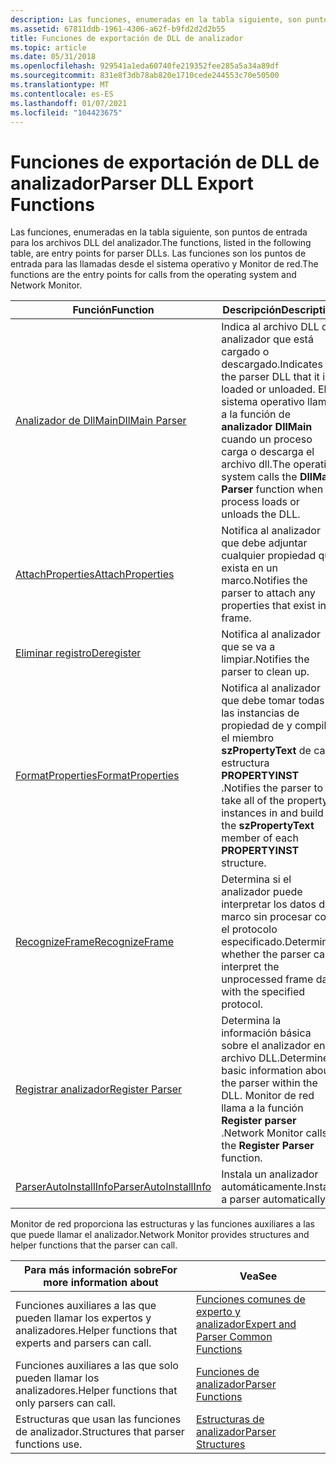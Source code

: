 ```yaml
---
description: Las funciones, enumeradas en la tabla siguiente, son puntos de entrada para los archivos DLL del analizador. Las funciones son los puntos de entrada para las llamadas desde el sistema operativo y Monitor de red.
ms.assetid: 67811ddb-1961-4306-a62f-b9fd2d2d2b55
title: Funciones de exportación de DLL de analizador
ms.topic: article
ms.date: 05/31/2018
ms.openlocfilehash: 929541a1eda60740fe219352fee285a5a34a89df
ms.sourcegitcommit: 831e8f3db78ab820e1710cede244553c70e50500
ms.translationtype: MT
ms.contentlocale: es-ES
ms.lasthandoff: 01/07/2021
ms.locfileid: "104423675"
---
```

# <a name="parser-dll-export-functions"></a><span data-ttu-id="37a6a-104">Funciones de exportación de DLL de analizador</span><span class="sxs-lookup"><span data-stu-id="37a6a-104">Parser DLL Export Functions</span></span>

<span data-ttu-id="37a6a-105">Las funciones, enumeradas en la tabla siguiente, son puntos de entrada para los archivos DLL del analizador.</span><span class="sxs-lookup"><span data-stu-id="37a6a-105">The functions, listed in the following table, are entry points for parser DLLs.</span></span> <span data-ttu-id="37a6a-106">Las funciones son los puntos de entrada para las llamadas desde el sistema operativo y Monitor de red.</span><span class="sxs-lookup"><span data-stu-id="37a6a-106">The functions are the entry points for calls from the operating system and Network Monitor.</span></span>



| <span data-ttu-id="37a6a-107">Función</span><span class="sxs-lookup"><span data-stu-id="37a6a-107">Function</span></span>                                           | <span data-ttu-id="37a6a-108">Descripción</span><span class="sxs-lookup"><span data-stu-id="37a6a-108">Description</span></span>                                                                                                                                                    |
|----------------------------------------------------|----------------------------------------------------------------------------------------------------------------------------------------------------------------|
| [<span data-ttu-id="37a6a-109">Analizador de DllMain</span><span class="sxs-lookup"><span data-stu-id="37a6a-109">DllMain Parser</span></span>](dllmain-parser.md)               | <span data-ttu-id="37a6a-110">Indica al archivo DLL del analizador que está cargado o descargado.</span><span class="sxs-lookup"><span data-stu-id="37a6a-110">Indicates to the parser DLL that it is loaded or unloaded.</span></span> <span data-ttu-id="37a6a-111">El sistema operativo llama a la función de **analizador DllMain** cuando un proceso carga o descarga el archivo dll.</span><span class="sxs-lookup"><span data-stu-id="37a6a-111">The operating system calls the **DllMain Parser** function when a process loads or unloads the DLL.</span></span> |
| [<span data-ttu-id="37a6a-112">AttachProperties</span><span class="sxs-lookup"><span data-stu-id="37a6a-112">AttachProperties</span></span>](attachproperties.md)           | <span data-ttu-id="37a6a-113">Notifica al analizador que debe adjuntar cualquier propiedad que exista en un marco.</span><span class="sxs-lookup"><span data-stu-id="37a6a-113">Notifies the parser to attach any properties that exist in a frame.</span></span>                                                                                            |
| [<span data-ttu-id="37a6a-114">Eliminar registro</span><span class="sxs-lookup"><span data-stu-id="37a6a-114">Deregister</span></span>](deregister.md)                       | <span data-ttu-id="37a6a-115">Notifica al analizador que se va a limpiar.</span><span class="sxs-lookup"><span data-stu-id="37a6a-115">Notifies the parser to clean up.</span></span>                                                                                                                               |
| [<span data-ttu-id="37a6a-116">FormatProperties</span><span class="sxs-lookup"><span data-stu-id="37a6a-116">FormatProperties</span></span>](formatproperties.md)           | <span data-ttu-id="37a6a-117">Notifica al analizador que debe tomar todas las instancias de propiedad de y compilar el miembro **szPropertyText** de cada estructura **PROPERTYINST** .</span><span class="sxs-lookup"><span data-stu-id="37a6a-117">Notifies the parser to take all of the property instances in and build the **szPropertyText** member of each **PROPERTYINST** structure.</span></span>                       |
| [<span data-ttu-id="37a6a-118">RecognizeFrame</span><span class="sxs-lookup"><span data-stu-id="37a6a-118">RecognizeFrame</span></span>](recognizeframe.md)               | <span data-ttu-id="37a6a-119">Determina si el analizador puede interpretar los datos del marco sin procesar con el protocolo especificado.</span><span class="sxs-lookup"><span data-stu-id="37a6a-119">Determines whether the parser can interpret the unprocessed frame data with the specified protocol.</span></span>                                                            |
| [<span data-ttu-id="37a6a-120">Registrar analizador</span><span class="sxs-lookup"><span data-stu-id="37a6a-120">Register Parser</span></span>](register-parser.md)             | <span data-ttu-id="37a6a-121">Determina la información básica sobre el analizador en el archivo DLL.</span><span class="sxs-lookup"><span data-stu-id="37a6a-121">Determines basic information about the parser within the DLL.</span></span> <span data-ttu-id="37a6a-122">Monitor de red llama a la función **Register parser** .</span><span class="sxs-lookup"><span data-stu-id="37a6a-122">Network Monitor calls the **Register Parser** function.</span></span>                                          |
| [<span data-ttu-id="37a6a-123">ParserAutoInstallInfo</span><span class="sxs-lookup"><span data-stu-id="37a6a-123">ParserAutoInstallInfo</span></span>](parserautoinstallinfo.md) | <span data-ttu-id="37a6a-124">Instala un analizador automáticamente.</span><span class="sxs-lookup"><span data-stu-id="37a6a-124">Installs a parser automatically.</span></span>                                                                                                                               |



 

<span data-ttu-id="37a6a-125">Monitor de red proporciona las estructuras y las funciones auxiliares a las que puede llamar el analizador.</span><span class="sxs-lookup"><span data-stu-id="37a6a-125">Network Monitor provides structures and helper functions that the parser can call.</span></span>



| <span data-ttu-id="37a6a-126">Para más información sobre</span><span class="sxs-lookup"><span data-stu-id="37a6a-126">For more information about</span></span>                          | <span data-ttu-id="37a6a-127">Vea</span><span class="sxs-lookup"><span data-stu-id="37a6a-127">See</span></span>                                                                          |
|-----------------------------------------------------|------------------------------------------------------------------------------|
| <span data-ttu-id="37a6a-128">Funciones auxiliares a las que pueden llamar los expertos y analizadores.</span><span class="sxs-lookup"><span data-stu-id="37a6a-128">Helper functions that experts and parsers can call.</span></span> | [<span data-ttu-id="37a6a-129">Funciones comunes de experto y analizador</span><span class="sxs-lookup"><span data-stu-id="37a6a-129">Expert and Parser Common Functions</span></span>](expert-and-parser-common-functions.md) |
| <span data-ttu-id="37a6a-130">Funciones auxiliares a las que solo pueden llamar los analizadores.</span><span class="sxs-lookup"><span data-stu-id="37a6a-130">Helper functions that only parsers can call.</span></span>        | [<span data-ttu-id="37a6a-131">Funciones de analizador</span><span class="sxs-lookup"><span data-stu-id="37a6a-131">Parser Functions</span></span>](parser-functions.md)                                     |
| <span data-ttu-id="37a6a-132">Estructuras que usan las funciones de analizador.</span><span class="sxs-lookup"><span data-stu-id="37a6a-132">Structures that parser functions use.</span></span>               | [<span data-ttu-id="37a6a-133">Estructuras de analizador</span><span class="sxs-lookup"><span data-stu-id="37a6a-133">Parser Structures</span></span>](parser-structures.md)                                   |



 

 

 



